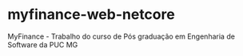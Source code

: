 # myfinance-web-netcore
MyFinance - Trabalho do curso de Pós graduação em Engenharia de Software da PUC MG
